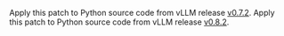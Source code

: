 <!--
SPDX-FileCopyrightText: Copyright (c) 2024-2025 NVIDIA CORPORATION & AFFILIATES. All rights reserved.
SPDX-License-Identifier: Apache-2.0

Licensed under the Apache License, Version 2.0 (the "License");
you may not use this file except in compliance with the License.
You may obtain a copy of the License at

http://www.apache.org/licenses/LICENSE-2.0

Unless required by applicable law or agreed to in writing, software
distributed under the License is distributed on an "AS IS" BASIS,
WITHOUT WARRANTIES OR CONDITIONS OF ANY KIND, either express or implied.
See the License for the specific language governing permissions and
limitations under the License.
-->

Apply this patch to Python source code from vLLM release [v0.7.2](https://github.com/vllm-project/vllm/releases/tag/v0.7.2).
Apply this patch to Python source code from vLLM release [v0.8.2](https://github.com/vllm-project/vllm/releases/tag/v0.8.2).